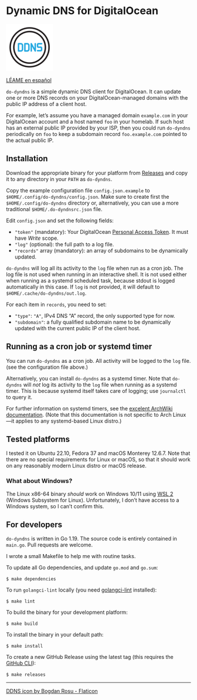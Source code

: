 # Dynamic DNS for DigitalOcean

![DDNS](https://raw.githubusercontent.com/layfellow/do-dyndns/main/ddns.png)

[LÉAME en español](README.es.md)

`do-dyndns` is a simple dynamic DNS client for DigitalOcean. It can update one or
more DNS records on your DigitalOcean-managed domains with the public IP address
of a client host.

For example, let’s assume you have a managed domain `example.com` in your DigitalOcean account
and a host named `foo` in your homelab. If such host has an external public IP provided by your ISP,
then you could run `do-dyndns` periodically on `foo` to keep a subdomain record `foo.example.com`
pointed to the actual public IP.

## Installation

Download the appropriate binary for your platform from [Releases](https://github.com/layfellow/do-dyndns/releases) and copy it to any directory in your `PATH` as `do-dyndns`.

Copy the example configuration file `config.json.example` to `$HOME/.config/do-dyndns/config.json`.
Make sure to create first the `$HOME/.config/do-dyndns` directory or, alternatively, you can use a more traditional `$HOME/.do-dyndnsrc.json` file.

Edit `config.json` and set the following fields:

- `"token"` (mandatory): Your DigitalOcean [Personal Access Token](https://docs.digitalocean.com/reference/api/create-personal-access-token/). It must have *Write* scope.
- `"log"` (optional): the full path to a log file.
- `"records"` array (mandatory): an array of subdomains to be dynamically updated.

`do-dyndns` will log all its activity to the `log` file when run as a cron job.
The log file is not used when running in an interactive shell. It is not used either
when running as a systemd scheduled task, because stdout is logged automatically
in this case. If `log` is not provided, it will default to `$HOME/.cache/do-dyndns/out.log`.

For each item in `records`, you need to set:

- `"type"`: `"A"`, IPv4 DNS “A” record, the only supported type for now.
- `"subdomain"`: a fully qualified subdomain name to be dynamically updated with the current public
  IP of the client host.

## Running as a cron job or systemd timer

You can run `do-dyndns` as a cron job. All activity will be logged to the `log` file.
(see the configuration file above.)

Alternatively, you can install `do-dyndns` as a systemd timer. Note that `do-dyndns` will
*not* log its activity to the `log` file when running as a systemd timer.
This is because systemd itself takes care of logging; use `journalctl` to query it.

For further information on systemd timers, see the [excelent ArchWiki documentation](https://wiki.archlinux.org/title/Systemd/Timers). (Note that this documentation is not specific to Arch Linux—it applies to any systemd-based Linux distro.)

## Tested platforms

I tested it on Ubuntu 22.10, Fedora 37 and macOS Monterey 12.6.7. Note that there are
no special requirements for Linux or macOS, so that it should work on any reasonably
modern Linux distro or macOS release.

### What about Windows?

The Linux x86-64 binary *should* work on Windows 10/11 using
[WSL 2](https://learn.microsoft.com/en-us/windows/wsl/about) (Windows Subsystem for Linux).
Unfortunately, I don’t have access to a Windows system, so I can’t confirm this.

## For developers

`do-dyndns` is written in Go 1.19. The source code is entirely contained in `main.go`.
Pull requests are welcome.

I wrote a small Makefile to help me with routine tasks.

To update all Go dependencies, and update `go.mod` and `go.sum`:

    $ make dependencies

To run `golangci-lint` locally (you need [golangci-lint](https://golangci-lint.run/) installed):

    $ make lint

To build the binary for your development platform:

    $ make build

To install the binary in your default path:

    $ make install

To create a new GitHub Release using the latest tag (this requires the [GitHub CLI](https://cli.github.com/)):

    $ make releases

---

<a href="https://www.flaticon.com/free-icons/ddns" title="ddns icons">DDNS icon by Bogdan Rosu - Flaticon</a>
